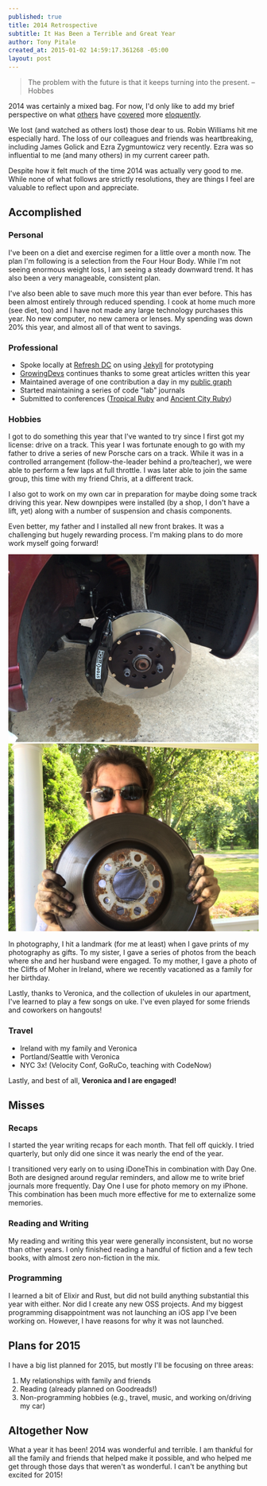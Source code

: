 ```yaml
---
published: true
title: 2014 Retrospective
subtitle: It Has Been a Terrible and Great Year
author: Tony Pitale
created_at: 2015-01-02 14:59:17.361268 -05:00
layout: post
---
```


> The problem with the future is that it keeps turning into the present.
> – Hobbes

2014 was certainly a mixed bag. For now, I'd only like to add my brief perspective on what [others](http://sixtwothree.org/posts/looking-back-at-2014) have [covered](https://adactio.com/journal/8079) more [eloquently](https://twitter.com/importantshock/status/550406163226177536).

We lost (and watched as others lost) those dear to us. Robin Williams hit me especially hard. The loss of our colleagues and friends was heartbreaking, including James Golick and Ezra Zygmuntowicz very recently. Ezra was so influential to me (and many others) in my current career path.

Despite how it felt much of the time 2014 was actually very good to me. While none of what follows are strictly resolutions, they are things I feel are valuable to reflect upon and appreciate.

## Accomplished ##

### Personal ###

I've been on a diet and exercise regimen for a little over a month now. The plan I'm following is a selection from the Four Hour Body. While I'm not seeing enormous weight loss, I am seeing a steady downward trend. It has also been a very manageable, consistent plan.

I've also been able to save much more this year than ever before. This has been almost entirely through reduced spending. I cook at home much more (see diet, too) and I have not made any large technology purchases this year. No new computer, no new camera or lenses. My spending was down 20% this year, and almost all of that went to savings.

### Professional ###

- Spoke locally at [Refresh DC](http://refresh-dc.org) on using [Jekyll](http://jekyllrb.com/) for prototyping
- [GrowingDevs](http://growingdevs.com) continues thanks to some great articles written this year
- Maintained average of one contribution a day in my [public graph](https://github.com/tpitale)
- Started maintaining a series of code "lab" journals
- Submitted to conferences ([Tropical Ruby](http://tropicalrb.com) and [Ancient City Ruby](http://www.ancientcityruby.com/))

### Hobbies ###

I got to do something this year that I've wanted to try since I first got my license: drive on a track. This year I was fortunate enough to go with my father to drive a series of new Porsche cars on a track. While it was in a controlled arrangement (follow-the-leader behind a pro/teacher), we were able to perform a few laps at full throttle. I was later able to join the same group, this time with my friend Chris, at a different track.

I also got to work on my own car in preparation for maybe doing some track driving this year. New downpipes were installed (by a shop, I don't have a lift, yet) along with a number of suspension and chasis components.

Even better, my father and I installed all new front brakes. It was a challenging but hugely rewarding process. I'm making plans to do more work myself going forward!

![Stoptech Brakes on my S4](/images/posts/stoptech-brakes-s4.jpg)
![Me holding an old brake from my S4](/images/posts/old-brakes-s4.jpg)

In photography, I hit a landmark (for me at least) when I gave prints of my photography as gifts. To my sister, I gave a series of photos from the beach where she and her husband were engaged. To my mother, I gave a photo of the Cliffs of Moher in Ireland, where we recently vacationed as a family for her birthday.

Lastly, thanks to Veronica, and the collection of ukuleles in our apartment, I've learned to play a few songs on uke. I've even played for some friends and coworkers on hangouts!

### Travel ###

- Ireland with my family and Veronica
- Portland/Seattle with Veronica
- NYC 3x! (Velocity Conf, GoRuCo, teaching with CodeNow)

Lastly, and best of all, **Veronica and I are engaged!**

## Misses ##

### Recaps ###

I started the year writing recaps for each month. That fell off quickly. I tried quarterly, but only did one since it was nearly the end of the year.

I transitioned very early on to using iDoneThis in combination with Day One. Both are designed around regular reminders, and allow me to write brief journals more frequently. Day One I use for photo memory on my iPhone. This combination has been much more effective for me to externalize some memories.

### Reading and Writing ###

My reading and writing this year were generally inconsistent, but no worse than other years. I only finished reading a handful of fiction and a few tech books, with almost zero non-fiction in the mix.

### Programming ###

I learned a bit of Elixir and Rust, but did not build anything substantial this year with either. Nor did I create any new OSS projects. And my biggest programming disappointment was not launching an iOS app I've been working on. However, I have reasons for why it was not launched.

## Plans for 2015 ##

I have a big list planned for 2015, but mostly I'll be focusing on three areas:

1. My relationships with family and friends
2. Reading (already planned on Goodreads!)
3. Non-programming hobbies (e.g., travel, music, and working on/driving my car)

## Altogether Now ##

What a year it has been! 2014 was wonderful and terrible. I am thankful for all the family and friends that helped make it possible, and who helped me get through those days that weren't as wonderful. I can't be anything but excited for 2015!